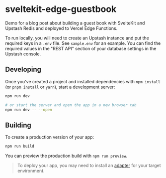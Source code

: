 # sveltekit-edge-guestbook

Demo for a blog post about building a guest book with SvelteKit and Upstash Redis and deployed to Vercel Edge Functions.

To run locally, you will need to create an Upstash instance and put the required keys in a `.env` file. See `sample.env` for an example. You can find the required values in the "REST API" section of your database settings in the Upstash console.

## Developing

Once you've created a project and installed dependencies with `npm install` (or `pnpm install` or `yarn`), start a development server:

```bash
npm run dev

# or start the server and open the app in a new browser tab
npm run dev -- --open
```

## Building

To create a production version of your app:

```bash
npm run build
```

You can preview the production build with `npm run preview`.

> To deploy your app, you may need to install an [adapter](https://kit.svelte.dev/docs/adapters) for your target environment.
